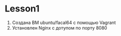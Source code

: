 # Lesson1
1) Создана ВМ ubuntu/facal64 с помощью Vagrant
2) Установлен Nginx с дотупом по порту 8080
